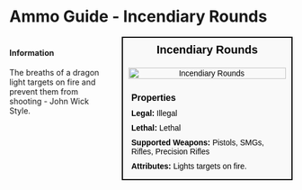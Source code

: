 # Ammo Guide - Incendiary Rounds

<div style="display: flex; align-items: flex-start; gap: 10px;">

  <div style="flex: 1; margin-right: 10px;">
  
  #### Information
  The breaths of a dragon light targets on fire and prevent them from shooting - John Wick Style.

  </div>

  <div style="width: 300px; border: 2px solid black; font-family: Arial, sans-serif; background-color: #f9f9f9; color: black;">
    <div style="background-color: #f9f9f9; padding: 10px; font-size: 20px; font-weight: bold; text-align: center;">Incendiary Rounds</div>
    <div style="text-align: center; padding: 10px;">
      <img src="image_url_here" alt="Incendiary Rounds" style="width: 100%; height: auto;">
    </div>
    <div style="padding: 10px;">
      <div style="background-color: #f9f9f9; padding: 5px; font-size: 16px; font-weight: bold;">Properties</div>
      <div style="padding: 5px;"><strong>Legal:</strong> Illegal</div>
      <div style="padding: 5px;"><strong>Lethal:</strong> Lethal</div>
      <div style="padding: 5px;"><strong>Supported Weapons:</strong> Pistols, SMGs, Rifles, Precision Rifles</div>
      <div style="padding: 5px;"><strong>Attributes:</strong> Lights targets on fire.</div>
    </div>
  </div>

</div>
